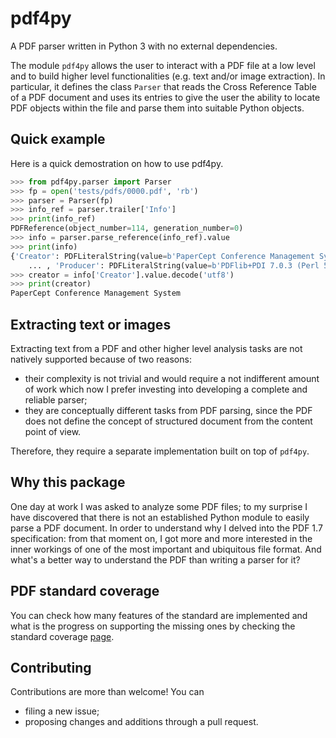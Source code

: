 # pdf4py

A PDF parser written in Python 3 with no external dependencies.

The module `pdf4py` allows the user to interact with a PDF file at a low level and to build higher
level functionalities (e.g. text and/or image extraction). In particular, it defines the class
`Parser` that reads the Cross Reference Table of a PDF document and uses its entries to give the
user the ability to locate PDF objects within the file and parse them into suitable Python objects.

## Quick example

Here is a quick demostration on how to use pdf4py.

```python
>>> from pdf4py.parser import Parser
>>> fp = open('tests/pdfs/0000.pdf', 'rb')
>>> parser = Parser(fp)
>>> info_ref = parser.trailer['Info']
>>> print(info_ref)
PDFReference(object_number=114, generation_number=0)
>>> info = parser.parse_reference(info_ref).value
>>> print(info)
{'Creator': PDFLiteralString(value=b'PaperCept Conference Management System'),
    ... , 'Producer': PDFLiteralString(value=b'PDFlib+PDI 7.0.3 (Perl 5.8.0/Linux)')}
>>> creator = info['Creator'].value.decode('utf8')
>>> print(creator)
PaperCept Conference Management System
```

## Extracting text or images

Extracting text from a PDF and other higher level analysis tasks are not natively supported because
of two reasons:

- their complexity is not trivial and would require a not indifferent amount of work which now I prefer
investing into developing a complete and reliable parser;
- they are conceptually different tasks from PDF parsing, since the PDF does not define the concept of
structured document from the content point of view.

Therefore, they require a separate implementation built on top of `pdf4py`.

## Why this package

One day at work I was asked to analyze some PDF files; to my surprise I have discovered that
there is not an established Python module to easily parse a PDF document. In order to understand
why I delved into the PDF 1.7 specification: from that moment on, I got more and more interested
in the inner workings of one of the most important and ubiquitous file format. And what's
a better way to understand the PDF than writing a parser for it?


## PDF standard coverage

You can check how many features of the standard are implemented and what is the progress on
supporting the missing ones by checking the standard coverage [page](StandardCoverage.md).


## Contributing

Contributions are more than welcome! You can

- filing a new issue;
- proposing changes and additions through a pull request.
